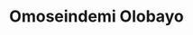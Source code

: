 ---
title: Omoseindemi Olobayo
featured_image: /uploads/headers/leadership-header.jpg
image_description: Black and white collage of business executives
name: Omoseindemi Olobayo
designation: Chief Solutions Officer
profile: executive
position: 2
image: /uploads/leadership/seinde.png
summary: |-
    Lorem ipsum is placeholder text commonly used in the graphic,  print, and publishing industries for previewing layouts and visual mockups
detail: |-
    Seindemi Olobayo is a veteran of Softcom Limited, having joined the company at the very beginning in 2007. As Chief Solutions Officer, he focuses on the successful delivery of the company’s enterprise solutions. He works on solving the toughest challenges facing clients, and defining optimized solutions to meet their goals. As such, he’s been involved in some of the company’s most successful projects, including partnering with the federal government of Nigeria to deliver the N-Power program.  

    Omoseindemi holds a Bachelor’s Degree in Information Communication Technology, and is also a graduate of the Stanford University School of Business.

---